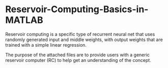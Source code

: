# Reservoir-Computing-Basics-in-MATLAB
Reservoir computing is a specific type of recurrent neural net that uses randomly generated input and middle weights, with output weights that are trained with a simple linear regression. 

The purpose of the attached files are to provide users with a generic reservoir computer (RC) to help get an understanding of the concept. 
